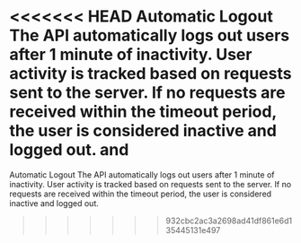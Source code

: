 <<<<<<< HEAD
Automatic Logout
The API automatically logs out users after 1 minute of inactivity. User activity is tracked based on requests sent to the server. If no requests are received within the timeout period, the user is considered inactive and logged out. and
=======
Automatic Logout
The API automatically logs out users after 1 minute of inactivity. User activity is tracked based on requests sent to the server. If no requests are received within the timeout period, the user is considered inactive and logged out.
>>>>>>> 932cbc2ac3a2698ad41df861e6d135445131e497
